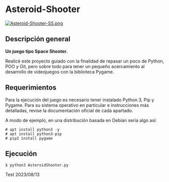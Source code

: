 # Asteroid-Shooter
[![Asteroid-Shooter-SS.png](https://i.postimg.cc/9X96RyGX/Asteroid-Shooter-SS.png)](https://postimg.cc/8s1KxJKx)
## Descripción general
**Un juego tipo Space Shooter.**

Realicé este proyecto guiado con la finalidad de repasar un poco de Python, POO y Git, pero sobre todo para tener un pequeño acercamiento al desarrollo de videojuegos con la biblioteca Pygame.

## Requerimientos
Para la ejecución del juego es necesario tener instalado Python 3, Pip y Pygame. Para su sistema operativo en particular e instrucciones más detalladas, revise la documentación oficial de cada apartado.

A modo de ejemplo, en una distribución basada en Debian sería algo así:
```
# apt install python3 -y
# apt install python3-pip
# pip3 install pygame
```

## Ejecución
```
$ python3 AsteroidShooter.py
```
Test 2023/08/13
